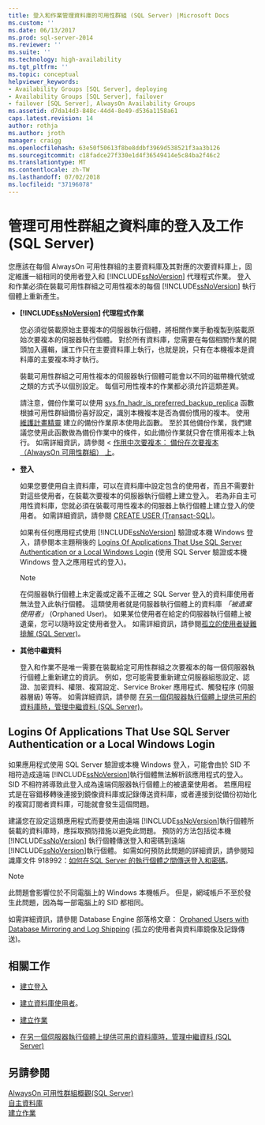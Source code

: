 ```yaml
---
title: 登入和作業管理資料庫的可用性群組 (SQL Server) |Microsoft Docs
ms.custom: ''
ms.date: 06/13/2017
ms.prod: sql-server-2014
ms.reviewer: ''
ms.suite: ''
ms.technology: high-availability
ms.tgt_pltfrm: ''
ms.topic: conceptual
helpviewer_keywords:
- Availability Groups [SQL Server], deploying
- Availability Groups [SQL Server], failover
- failover [SQL Server], AlwaysOn Availability Groups
ms.assetid: d7da14d3-848c-44d4-8e49-d536a1158a61
caps.latest.revision: 14
author: rothja
ms.author: jroth
manager: craigg
ms.openlocfilehash: 63e50f50613f8be8ddbf3969d538521f3aa3b126
ms.sourcegitcommit: c18fadce27f330e1d4f36549414e5c84ba2f46c2
ms.translationtype: MT
ms.contentlocale: zh-TW
ms.lasthandoff: 07/02/2018
ms.locfileid: "37196078"
---
```

# <a name="management-of-logins-and-jobs-for-the-databases-of-an-availability-group-sql-server"></a>管理可用性群組之資料庫的登入及工作 (SQL Server)
  您應該在每個 AlwaysOn 可用性群組的主要資料庫及其對應的次要資料庫上，固定維護一組相同的使用者登入和 [!INCLUDE[ssNoVersion](../includes/ssnoversion-md.md)] 代理程式作業。 登入和作業必須在裝載可用性群組之可用性複本的每個 [!INCLUDE[ssNoVersion](../includes/ssnoversion-md.md)] 執行個體上重新產生。  
  
-   **[!INCLUDE[ssNoVersion](../includes/ssnoversion-md.md)] 代理程式作業**  
  
     您必須從裝載原始主要複本的伺服器執行個體，將相關作業手動複製到裝載原始次要複本的伺服器執行個體。 對於所有資料庫，您需要在每個相關作業的開頭加入邏輯，讓工作只在主要資料庫上執行，也就是說，只有在本機複本是資料庫的主要複本時才執行。  
  
     裝載可用性群組之可用性複本的伺服器執行個體可能會以不同的磁帶機代號或之類的方式予以個別設定。 每個可用性複本的作業都必須允許這類差異。  
  
     請注意，備份作業可以使用 [sys.fn_hadr_is_preferred_backup_replica](/sql/relational-databases/system-functions/sys-fn-hadr-backup-is-preferred-replica-transact-sql) 函數根據可用性群組備份喜好設定，識別本機複本是否為備份慣用的複本。 使用 [維護計畫精靈](../relational-databases/maintenance-plans/use-the-maintenance-plan-wizard.md) 建立的備份作業原本使用此函數。 至於其他備份作業，我們建議您使用此函數做為備份作業中的條件，如此備份作業就只會在慣用複本上執行。 如需詳細資訊，請參閱 <<c0> [ 作用中次要複本： 備份在次要複本 （AlwaysOn 可用性群組） 上](availability-groups/windows/active-secondaries-backup-on-secondary-replicas-always-on-availability-groups.md)。  
  
-   **登入**  
  
     如果您要使用自主資料庫，可以在資料庫中設定包含的使用者，而且不需要針對這些使用者，在裝載次要複本的伺服器執行個體上建立登入。 若為非自主可用性資料庫，您就必須在裝載可用性複本的伺服器上執行個體上建立登入的使用者。 如需詳細資訊，請參閱 [CREATE USER &#40;Transact-SQL&#41;](/sql/t-sql/statements/create-user-transact-sql)。  
  
     如果有任何應用程式使用 [!INCLUDE[ssNoVersion](../includes/ssnoversion-md.md)] 驗證或本機 Windows 登入，請參閱本主題稍後的 [Logins Of Applications That Use SQL Server Authentication or a Local Windows Login](../../2014/database-engine/logins-and-jobs-for-availability-group-databases.md#SSauthentication) (使用 SQL Server 驗證或本機 Windows 登入之應用程式的登入)。  
  
    > [!NOTE]  
    >  在伺服器執行個體上未定義或定義不正確之 SQL Server 登入的資料庫使用者無法登入此執行個體。 這類使用者就是伺服器執行個體上的資料庫 *「被遺棄使用者」* (Orphaned User)。 如果某位使用者在給定的伺服器執行個體上被遺棄，您可以隨時設定使用者登入。 如需詳細資訊，請參閱[孤立的使用者疑難排解 &#40;SQL Server&#41;](../sql-server/failover-clusters/troubleshoot-orphaned-users-sql-server.md)。  
  
-   **其他中繼資料**  
  
     登入和作業不是唯一需要在裝載給定可用性群組之次要複本的每一個伺服器執行個體上重新建立的資訊。 例如，您可能需要重新建立伺服器組態設定、認證、加密資料、權限、複寫設定、Service Broker 應用程式、觸發程序 (伺服器層級) 等等。 如需詳細資訊，請參閱 [在另一個伺服器執行個體上提供可用的資料庫時，管理中繼資料 &#40;SQL Server&#41;](../relational-databases/databases/manage-metadata-when-making-a-database-available-on-another-server.md)。  
  
##  <a name="SSauthentication"></a> Logins Of Applications That Use SQL Server Authentication or a Local Windows Login  
 如果應用程式使用 SQL Server 驗證或本機 Windows 登入，可能會由於 SID 不相符造成遠端 [!INCLUDE[ssNoVersion](../includes/ssnoversion-md.md)]執行個體無法解析該應用程式的登入。 SID 不相符將導致此登入成為遠端伺服器執行個體上的被遺棄使用者。 若應用程式是在容錯移轉後連接到鏡像資料庫或記錄傳送資料庫，或者連接到從備份初始化的複寫訂閱者資料庫，可能就會發生這個問題。  
  
 建議您在設定這類應用程式而要使用由遠端 [!INCLUDE[ssNoVersion](../includes/ssnoversion-md.md)]執行個體所裝載的資料庫時，應採取預防措施以避免此問題。 預防的方法包括從本機 [!INCLUDE[ssNoVersion](../includes/ssnoversion-md.md)] 執行個體傳送登入和密碼到遠端 [!INCLUDE[ssNoVersion](../includes/ssnoversion-md.md)]執行個體。 如需如何預防此問題的詳細資訊，請參閱知識庫文件 918992：[如何在SQL Server 的執行個體之間傳送登入和密碼](http://support.microsoft.com/kb/918992/)。  
  
> [!NOTE]  
>  此問題會影響位於不同電腦上的 Windows 本機帳戶。 但是，網域帳戶不至於發生此問題，因為每一部電腦上的 SID 都相同。  
  
 如需詳細資訊，請參閱 Database Engine 部落格文章： [Orphaned Users with Database Mirroring and Log Shipping](http://blogs.msdn.com/b/sqlserverfaq/archive/2009/04/13/orphaned-users-with-database-mirroring-and-log-shipping.aspx) (孤立的使用者與資料庫鏡像及記錄傳送)。  
  
##  <a name="RelatedTasks"></a> 相關工作  
  
-   [建立登入](../relational-databases/security/authentication-access/create-a-login.md)  
  
-   [建立資料庫使用者](../relational-databases/security/authentication-access/create-a-database-user.md)。  
  
-   [建立作業](../ssms/agent/create-a-job.md)  
  
-   [在另一個伺服器執行個體上提供可用的資料庫時，管理中繼資料 &#40;SQL Server&#41;](../relational-databases/databases/manage-metadata-when-making-a-database-available-on-another-server.md)  
  
## <a name="see-also"></a>另請參閱  
 [AlwaysOn 可用性群組概觀&#40;SQL Server&#41;](availability-groups/windows/overview-of-always-on-availability-groups-sql-server.md)   
 [自主資料庫](../relational-databases/databases/contained-databases.md)   
 [建立作業](../ssms/agent/create-jobs.md)  
  
  
